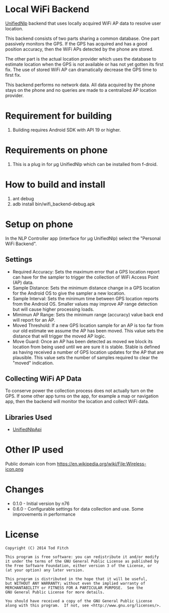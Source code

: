 Local WiFi Backend
==================
[UnifiedNlp](https://github.com/microg/android_packages_apps_UnifiedNlp) backend that uses locally acquired WiFi AP data to resolve user location.

This backend consists of two parts sharing a common database. One part passively monitors the GPS. If the GPS has acquired and has a good position accuracy, then the WiFi APs detected by the phone are stored.

The other part is the actual location provider which uses the database to estimate location when the GPS is not available or has not yet gotten its first fix. The use of stored WiFi AP can dramatically decrease the GPS time to first fix.

This backend performs no network data. All data acquired by the phone stays on the phone and no queries are made to a centralized AP location provider.

Requirement for building
========================

1. Building requires Android SDK with API 19 or higher.


Requirements on phone
=====================
1. This is a plug in for µg UnifiedNlp which can be installed from f-droid.

How to build and install
========================

1. ant debug
2. adb install bin/wifi_backend-debug.apk

Setup on phone
==============
In the NLP Controller app (interface for µg UnifiedNlp) select the "Personal WiFi Backend".

Settings
--------
-	Required Accuracy: Sets the maximum error that a GPS location report can have for the sampler to trigger the collection of WiFi Access Point (AP) data.
-	Sample Distance: Sets the minimum distance change in a GPS location for the Android OS to give the sampler a new location.
-	Sample Interval: Sets the minimum time between GPS location reports from the Android OS. Smaller values may improve AP range detection but will cause higher processing loads.
-	Mimimun AP Range: Sets the minimum range (accuracy) value back end will report for an AP.
-	Moved Threshold: If a new GPS location sample for an AP is too far from our old estimate we assume the AP has been moved. This value sets the distance that will trigger the moved AP logic.
-	Move Guard: Once an AP has been detected as moved we block its location from being used until we are sure it is stable. Stable is defined as having received a number of GPS location updates for the AP that are plausible. This value sets the number of samples required to clear the "moved" indication.

Collecting WiFi AP Data
-----------------------
To conserve power the collection process does not actually turn on the GPS. If some other app turns on the app, for example a map or navigation app, then the backend will monitor the location and collect WiFi data.

Libraries Used
--------------
-	[UnifiedNlpApi](https://github.com/microg/android_packages_apps_UnifiedNlp)

Other IP used
=============
Public domain icon from https://en.wikipedia.org/wiki/File:Wireless-icon.png

Changes
=======

-	0.1.0 - Initial version by n76
-	0.6.0 - Configurable settings for data collection and use. Some improvements in performance

License
=======

    Copyright (C) 2014 Tod Fitch

    This program is free software: you can redistribute it and/or modify
    it under the terms of the GNU General Public License as published by
    the Free Software Foundation, either version 3 of the License, or
    (at your option) any later version.

    This program is distributed in the hope that it will be useful,
    but WITHOUT ANY WARRANTY; without even the implied warranty of
    MERCHANTABILITY or FITNESS FOR A PARTICULAR PURPOSE.  See the
    GNU General Public License for more details.

    You should have received a copy of the GNU General Public License
    along with this program.  If not, see <http://www.gnu.org/licenses/>.
